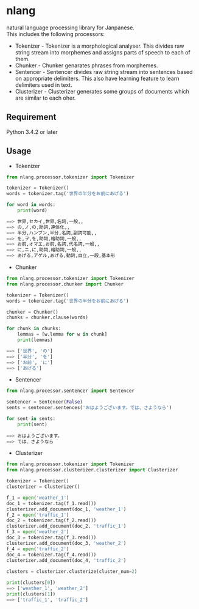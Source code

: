 nlang
====

natural language processing library for Janpanese.  
This includes the following processors:  
* Tokenizer - Tokenizer is a morphological analyser. This divides raw string stream into morphemes and assigns parts of speech to each of them.
* Chunker - Chunker genarates phrases from morphemes.
* Sentencer - Sentencer divides raw string stream into sentences based on appropriate delimiters. This also have learning feature to learn delimiters used in text.
* Clusterizer - Clusterizer generates some groups of documents which are similar to each oher.

## Requirement
Python 3.4.2 or later

## Usage
* Tokenizer  
```python
from nlang.processor.tokenizer import Tokenizer

tokenizer = Tokenizer()
words = tokenizer.tag('世界の半分をお前にあげる')

for word in words:
    print(word)

==> 世界,セカイ,世界,名詞,一般,,
==> の,ノ,の,助詞,連体化,,
==> 半分,ハンブン,半分,名詞,副詞可能,,
==> を,ヲ,を,助詞,格助詞,一般,,
==> お前,オマエ,お前,名詞,代名詞,一般,,
==> に,ニ,に,助詞,格助詞,一般,,
==> あげる,アゲル,あげる,動詞,自立,一段,基本形
```

* Chunker  
```python
from nlang.processor.tokenizer import Tokenizer
from nlang.processor.chunker import Chunker

tokenizer = Tokenizer()
words = tokenizer.tag('世界の半分をお前にあげる')

chunker = Chunker()
chunks = chunker.clause(words)

for chunk in chunks:
    lemmas = [w.lemma for w in chunk]
    print(lemmas)

==> ['世界', 'の']
==> ['半分', 'を']
==> ['お前', 'に']
==> ['あげる']
```

* Sentencer  
```python
from nlang.processor.sentencer import Sentencer

sentencer = Sentencer(False)
sents = sentencer.sentences('おはようございます。では、さようなら')

for sent in sents:
    print(sent)
    
==> おはようございます。
==> では、さようなら
```

* Clusterizer  
```python
from nlang.processor.tokenizer import Tokenizer
from nlang.processor.clusterizer.clusterizer import Clusterizer

tokenizer = Tokenizer()
clusterizer = Clusterizer()

f_1 = open('weather_1')
doc_1 = tokenizer.tag(f_1.read())
clusterizer.add_document(doc_1, 'weather_1')
f_2 = open('traffic_1')         
doc_2 = tokenizer.tag(f_2.read())
clusterizer.add_document(doc_2, 'traffic_1')
f_3 = open('weather_2')         
doc_3 = tokenizer.tag(f_3.read())
clusterizer.add_document(doc_3, 'weather_2')
f_4 = open('traffic_2')
doc_4 = tokenizer.tag(f_4.read())
clusterizer.add_document(doc_4, 'traffic_2')
 
clusters = clusterizer.clusterize(cluster_num=2)

print(clusters[0])      
==> ['weather_1', 'weather_2']
print(clusters[1])
==> ['traffic_1', 'traffic_2']
```

